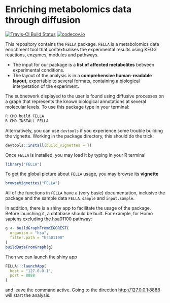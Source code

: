 # Enriching metabolomics data through diffusion

[![Travis-CI Build Status](https://travis-ci.org/b2slab/FELLA.svg?branch=master)](https://travis-ci.org/b2slab/FELLA)
[![codecov.io](https://codecov.io/github/b2slab/FELLA/coverage.svg?branch=master)](https://codecov.io/github/b2slab/FELLA?branch=master)

This repository contains the `FELLA` package. `FELLA` is a metabolomics data enrichment tool that contextualises the experimental results using KEGG reactions, enzymes, modules and pathways. 

- The input for our package is a __list of affected metabolites__ between experimental conditions. 
- The layout of the analysis is in a __comprehensive human-readable layout__, exportable to several formats, containing a biological interpetation of the experiment. 

The subnetwork displayed to the user is found using diffusive processes on a graph that represents the known biological annotations at several molecular levels. To use this package type in your terminal: 

```bash
R CMD build FELLA
R CMD INSTALL FELLA
```

Alternatively, you can use `devtools` if you experience some trouble building the vignette. Working in the package directory, this should do the trick:

```r
devtools::install(build_vignettes = T)
```

Once `FELLA` is installed, you may load it by typing in your R terminal

```r
library("FELLA")
```

To get the global picture about `FELLA` usage, you may browse its __vignette__

```r
browseVignettes("FELLA")
```

All of the functions in `FELLA` have a (very basic) documentation, inclusive 
the package and the sample data `FELLA.sample` and `input.sample`.

In addition, there is a shiny app to facilitate the 
usage of the package. Before launching it, a 
database should be built. For example, for Homo sapiens 
excluding the hsa01100 pathway:

```r
g <- buildGraphFromKEGGREST(
  organism = "hsa", 
  filter.path = "hsa01100"
)
buildDataFromGraph(g)
```

Then we can launch the shiny app 

```r
FELLA:::launchApp(
  host = "127.0.0.1", 
  port = 8888
)
```

and leave the command active. Going to the direction 
http://127.0.0.1:8888 will start the analysis.
